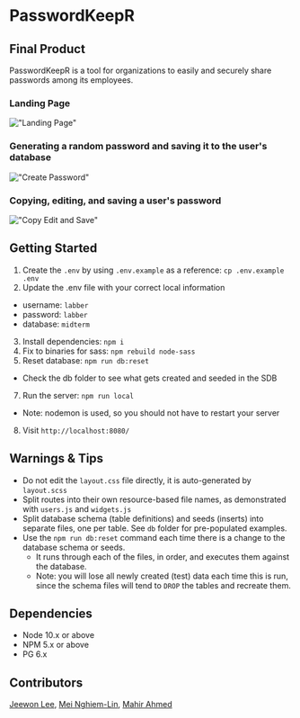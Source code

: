 # PasswordKeepR

## Final Product

PasswordKeepR is a tool for organizations to easily and securely share passwords among its employees.

### Landing Page

!["Landing Page"](https://github.com/jjwlee94/PasswordKeepR/blob/master/docs/homepage.gif)

### Generating a random password and saving it to the user's database

!["Create Password"](https://github.com/jjwlee94/PasswordKeepR/blob/master/docs/create-password.gif)

### Copying, editing, and saving a user's password

!["Copy Edit and Save"](https://github.com/jjwlee94/PasswordKeepR/blob/master/docs/copy-edit-save-function.gif)

## Getting Started

1. Create the `.env` by using `.env.example` as a reference: `cp .env.example .env`
2. Update the .env file with your correct local information

- username: `labber`
- password: `labber`
- database: `midterm`

3. Install dependencies: `npm i`
4. Fix to binaries for sass: `npm rebuild node-sass`
5. Reset database: `npm run db:reset`

- Check the db folder to see what gets created and seeded in the SDB

7. Run the server: `npm run local`

- Note: nodemon is used, so you should not have to restart your server

8. Visit `http://localhost:8080/`

## Warnings & Tips

- Do not edit the `layout.css` file directly, it is auto-generated by `layout.scss`
- Split routes into their own resource-based file names, as demonstrated with `users.js` and `widgets.js`
- Split database schema (table definitions) and seeds (inserts) into separate files, one per table. See `db` folder for pre-populated examples.
- Use the `npm run db:reset` command each time there is a change to the database schema or seeds.
  - It runs through each of the files, in order, and executes them against the database.
  - Note: you will lose all newly created (test) data each time this is run, since the schema files will tend to `DROP` the tables and recreate them.

## Dependencies

- Node 10.x or above
- NPM 5.x or above
- PG 6.x

## Contributors

[Jeewon Lee](https://github.com/jjwlee94), [Mei Nghiem-Lin](https://github.com/MCNLin), [Mahir Ahmed](https://github.com/mahir45)
